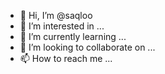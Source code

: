 - 👋 Hi, I’m @saqloo
- 👀 I’m interested in ...
- 🌱 I’m currently learning ...
- 💞️ I’m looking to collaborate on ...
- 📫 How to reach me ...

<!---
saqloo/saqloo is a ✨ special ✨ repository because its `README.md` (this file) appears on your GitHub profile.
You can click the Preview link to take a look at your changes.
--->
